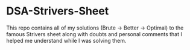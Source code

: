 # DSA-Strivers-Sheet
This repo contains all of my solutions (Brute -> Better -> Optimal) to the famous Strivers sheet along with doubts and personal comments that I helped me understand while I was solving them. 
